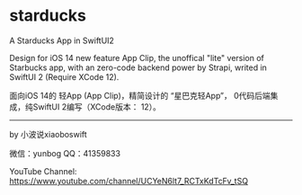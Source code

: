 # starducks
A Starducks App in SwiftUI2

Design for iOS 14 new feature App Clip, 
the unoffical "lite" version of Starbucks app, 
with an zero-code backend power by Strapi, writed in SwiftUI 2 (Require XCode 12).

面向iOS 14的 轻App (App Clip)，精简设计的 “星巴克轻App”，
0代码后端集成，纯SwiftUI 2编写（XCode版本： 12）。



-------------------
by 小波说xiaoboswift

微信：yunbog 
QQ：41359833 

YouTube Channel: https://www.youtube.com/channel/UCYeN6lt7_RCTxKdTcFv_tSQ

